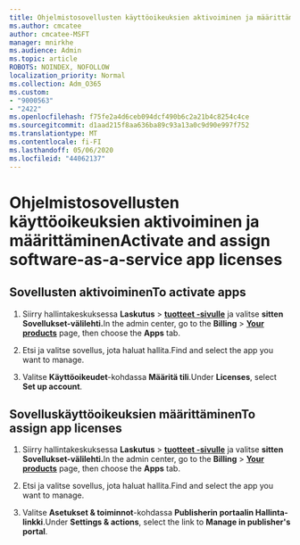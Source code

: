 ```yaml
---
title: Ohjelmistosovellusten käyttöoikeuksien aktivoiminen ja määrittäminen
ms.author: cmcatee
author: cmcatee-MSFT
manager: mnirkhe
ms.audience: Admin
ms.topic: article
ROBOTS: NOINDEX, NOFOLLOW
localization_priority: Normal
ms.collection: Adm_O365
ms.custom:
- "9000563"
- "2422"
ms.openlocfilehash: f75fe2a4d6ceb094dcf490b6c2a21b4c8254c4ce
ms.sourcegitcommit: d1aad215f8aa636ba89c93a13a0c9d90e997f752
ms.translationtype: MT
ms.contentlocale: fi-FI
ms.lasthandoff: 05/06/2020
ms.locfileid: "44062137"
---
```

# <a name="activate-and-assign-software-as-a-service-app-licenses"></a><span data-ttu-id="81a8b-102">Ohjelmistosovellusten käyttöoikeuksien aktivoiminen ja määrittäminen</span><span class="sxs-lookup"><span data-stu-id="81a8b-102">Activate and assign software-as-a-service app licenses</span></span> 

## <a name="to-activate-apps"></a><span data-ttu-id="81a8b-103">Sovellusten aktivoiminen</span><span class="sxs-lookup"><span data-stu-id="81a8b-103">To activate apps</span></span>

1. <span data-ttu-id="81a8b-104">Siirry hallintakeskuksessa **Laskutus** > **[tuotteet -sivulle](https://go.microsoft.com/fwlink/p/?linkid=842054)** ja valitse **sitten Sovellukset-välilehti.**</span><span class="sxs-lookup"><span data-stu-id="81a8b-104">In the admin center, go to the **Billing** > **[Your products](https://go.microsoft.com/fwlink/p/?linkid=842054)** page, then choose the **Apps** tab.</span></span>

2. <span data-ttu-id="81a8b-105">Etsi ja valitse sovellus, jota haluat hallita.</span><span class="sxs-lookup"><span data-stu-id="81a8b-105">Find and select the app you want to manage.</span></span>

3. <span data-ttu-id="81a8b-106">Valitse **Käyttöoikeudet**-kohdassa **Määritä tili**.</span><span class="sxs-lookup"><span data-stu-id="81a8b-106">Under **Licenses**, select **Set up account**.</span></span>  

## <a name="to-assign-app-licenses"></a><span data-ttu-id="81a8b-107">Sovelluskäyttöoikeuksien määrittäminen</span><span class="sxs-lookup"><span data-stu-id="81a8b-107">To assign app licenses</span></span>

1. <span data-ttu-id="81a8b-108">Siirry hallintakeskuksessa **Laskutus** > **[tuotteet -sivulle](https://go.microsoft.com/fwlink/p/?linkid=842054)** ja valitse **sitten Sovellukset-välilehti.**</span><span class="sxs-lookup"><span data-stu-id="81a8b-108">In the admin center, go to the **Billing** > **[Your products](https://go.microsoft.com/fwlink/p/?linkid=842054)** page, then choose the **Apps** tab.</span></span>

2. <span data-ttu-id="81a8b-109">Etsi ja valitse sovellus, jota haluat hallita.</span><span class="sxs-lookup"><span data-stu-id="81a8b-109">Find and select the app you want to manage.</span></span>  

3. <span data-ttu-id="81a8b-110">Valitse **Asetukset & toiminnot**-kohdassa **Publisherin portaalin Hallinta-linkki**.</span><span class="sxs-lookup"><span data-stu-id="81a8b-110">Under **Settings & actions**, select the link to **Manage in publisher's portal**.</span></span>